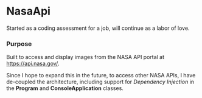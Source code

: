 # NasaApi
Started as a coding assessment for a job, will continue as a labor of love.

### Purpose
Built to access and display images from the NASA API portal at https://api.nasa.gov/.

Since I hope to expand this in the future, to access other NASA APIs, I have de-coupled the architecture, including support for _Dependency Injection_ in the **Program** and **ConsoleApplication** classes. 